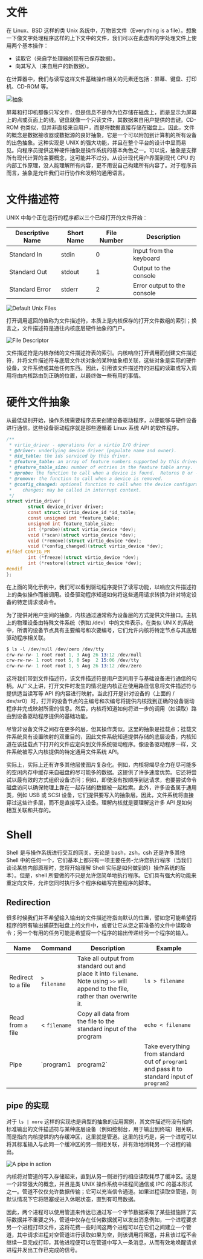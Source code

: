 # 文件

在 Linux、BSD 这样的类 Unix 系统中，万物皆文件（Everything is a file）。想象一下像文字处理程序这样的上下文中的文件，我们可以在此虚构的字处理文件上使用两个基本操作：

- 读取它（来自字处理器的现有已保存数据）。
- 向其写入（来自用户的新数据）。

在计算器中，我们与读写这样文件基础操作相关的元素还包括：屏幕、键盘、打印机、CD-ROM 等。

![抽象](https://s2.ax1x.com/2020/01/25/1eOoRS.png)

屏幕和打印机都像只写文件，但是信息不是作为位存储在磁盘上，而是显示为屏幕上的点或页面上的线。键盘就像一个只读文件，其数据来自用户提供的击键。CD-ROM 也类似，但并非直接来自用户，而是将数据直接存储在磁盘上。因此，文件的概念是数据接收器或数据源的良好抽象，它是一个可以附加到计算机的所有设备的出色抽象。这种实现是 UNIX 的强大功能，并且在整个平台的设计中显而易见。向程序员提供这种硬件抽象是操作系统的基本角色之一。可以说，抽象是支撑所有现代计算的主要概念，这可能并不过分。从设计现代用户界面到现代 CPU 的内部工作原理，没人能理解所有内容，更不用说自己构建所有内容了。对于程序员而言，抽象是允许我们进行协作和发明的通用语言。

# 文件描述符

UNIX 中每个正在运行的程序都以三个已经打开的文件开始：

| Descriptive Name | Short Name | File Number | Description                 |
| ---------------- | ---------- | ----------- | --------------------------- |
| Standard In      | stdin      | 0           | Input from the keyboard     |
| Standard Out     | stdout     | 1           | Output to the console       |
| Standard Error   | stderr     | 2           | Error output to the console |

![Default Unix Files](https://s2.ax1x.com/2020/01/25/1eXtW8.png)

打开调用返回的值称为文件描述符，本质上是内核保存的打开文件数组的索引；换言之，文件描述符是通往内核底层硬件抽象的门户。

![File Descriptor](https://s2.ax1x.com/2020/01/25/1eXBes.md.png)

文件描述符是内核存储的文件描述符表的索引。内核响应打开调用而创建文件描述符，并将文件描述符与底层文件状对象的某种抽象相关联，这些对象是实际的硬件设备，文件系统或其他任何东西。因此，引用该文件描述符的进程的读取或写入调用将由内核路由到正确的位置，以最终做一些有用的事情。

# 硬件文件抽象

从最低级别开始，操作系统需要程序员来创建设备驱动程序，以便能够与硬件设备进行通信。这些设备驱动程序就是那些遵循着 Linux 系统 API 的软件程序。

```c
/**
 * virtio_driver - operations for a virtio I/O driver
 * @driver: underlying device driver (populate name and owner).
 * @id_table: the ids serviced by this driver.
 * @feature_table: an array of feature numbers supported by this driver.
 * @feature_table_size: number of entries in the feature table array.
 * @probe: the function to call when a device is found.  Returns 0 or -errno.
 * @remove: the function to call when a device is removed.
 * @config_changed: optional function to call when the device configuration
 *    changes; may be called in interrupt context.
 */
struct virtio_driver {
        struct device_driver driver;
        const struct virtio_device_id *id_table;
        const unsigned int *feature_table;
        unsigned int feature_table_size;
        int (*probe)(struct virtio_device *dev);
        void (*scan)(struct virtio_device *dev);
        void (*remove)(struct virtio_device *dev);
        void (*config_changed)(struct virtio_device *dev);
#ifdef CONFIG_PM
        int (*freeze)(struct virtio_device *dev);
        int (*restore)(struct virtio_device *dev);
#endif
};

```

在上面的简化示例中，我们可以看到驱动程序提供了读写功能，以响应文件描述符上的类似操作而被调用。设备驱动程序知道如何将这些通用请求转换为针对特定设备的特定请求或命令。

为了提供对用户空间的抽象，内核通过通常称为设备层的方式提供文件接口。主机上的物理设备由特殊文件系统（例如 /dev）中的文件表示。在类似 UNIX 的系统中，所谓的设备节点具有主要编号和次要编号，它们允许内核将特定节点与其底层驱动程序相关联。

```s
$ ls -l /dev/null /dev/zero /dev/tty
crw-rw-rw- 1 root root 1, 3 Aug 26 13:12 /dev/null
crw-rw-rw- 1 root root 5, 0 Sep  2 15:06 /dev/tty
crw-rw-rw- 1 root root 1, 5 Aug 26 13:12 /dev/zero
```

这将我们带到文件描述符，该文件描述符是用户空间用于与基础设备进行通信的句柄。从广义上讲，打开文件时发生的情况是内核正在使用路径信息将文件描述符与提供适当读写等 API 的内容进行映射。当此打开是针对设备的（上面的 / dev/sr0）时，打开的设备节点的主编号和次编号将提供内核找到正确的设备驱动程序并完成映射所需的信息。然后，内核将知道如何将进一步的调用（如读取）路由到设备驱动程序提供的基础功能。

尽管非设备文件之间存在更多的层，但其操作类似。这里的抽象是挂载点；挂载文件系统具有设置映射的双重目的，因此文件系统知道提供存储的底层设备，内核知道在该挂载点下打开的文件应定向到文件系统驱动程序。像设备驱动程序一样，文件系统被写入内核提供的特定通用文件系统 API。

实际上，实际上还有许多其他层使图片复杂化。例如，内核将竭尽全力在尽可能多的空闲内存中缓存来自磁盘的尽可能多的数据。这提供了许多速度优势。它还将尝试以最有效的方式组织设备访问；例如，即使没有按顺序到达请求，也要尝试命令磁盘访问以确保物理上靠在一起存储的数据被一起检索。此外，许多设备属于通用类，例如 USB 或 SCSI 设备，它们提供要写入的抽象层。因此，文件系统将直接穿过这些许多层，而不是直接写入设备。理解内核就是要理解这许多 API 是如何相互关联和共存的。

# Shell

Shell 是与操作系统进行交互的网关。无论是 bash，zsh，csh 还是许多其他 Shell 中的任何一个，它们基本上都只有一项主要任务-允许您执行程序（当我们谈论某些内部原理时，您将开始理解 Shell 实际是如何做到的）操作系统的版本）。但是，shell 所要做的不只是允许您简单地执行程序。它们具有强大的功能来重定向文件，允许您同时执行多个程序和编写完整程序的脚本。

## Redirection

很多时候我们并不希望输入输出的文件描述符指向默认的位置，譬如您可能希望将程序的所有输出捕获到磁盘上的文件中，或者让它从您之前准备的文件中读取命令；另一个有用的任务可能是希望将一个程序的输出传递给另一个程序的输入。

| Name               | Command               | Description                                                                                                                        | Example           |
| ------------------ | --------------------- | ---------------------------------------------------------------------------------------------------------------------------------- | ----------------- |
| Redirect to a file | `> filename`          | Take all output from standard out and place it into `filename`. Note using `>>` will append to the file, rather than overwrite it. | `ls > filename`   |
| Read from a file   | < `filename`          | Copy all data from the file to the standard input of the program                                                                   | `echo < filename` |
| Pipe               | `program1 | program2` | Take everything from standard out of `program1` and pass it to standard input of `program2`                                        | `ls | more`       |

## pipe 的实现

对于 `ls | more` 这样的实现也是典型的抽象的应用案例，其文件描述符没有指向标准输出的文件描述符与某种底层设备（例如控制台，用于输出到终端）相关联，而是指向内核提供的内存缓冲区，这里就是管道。这里的技巧是，另一个进程可以将其标准输入与此同一个缓冲区的另一侧相关联，并有效地消耗另一个进程的输出。

![A pipe in action](https://s2.ax1x.com/2020/01/25/1ejQpT.md.png)

内核将对管道的写入存储起来，直到从另一侧进行的相应读取耗尽了缓冲区。这是一个非常强大的概念，并且是类 UNIX 操作系统中进程间通信或 IPC 的基本形式之一。管道不仅仅允许数据传输；它可以充当信令通道。如果进程读取空管道，则默认情况下它将阻塞或进入休眠状态，直到有可用数据。

因此，两个进程可以使用管道来传达已通过写一个字节数据采取了某些措施除了实际数据并不重要之外，管道中仅存在任何数据就可以发出消息例如，一个进程要求另一个进程打印文件，这将花费一些时间这两个进程可以在它们之间建立一个管道，其中请求进程对空管道进行读取如果为空，则该调用将阻塞，并且该过程不会继续一旦完成打印，其他进程便可以在管道中写入一条消息，从而有效地唤醒请求进程并发出工作已完成的信号。
